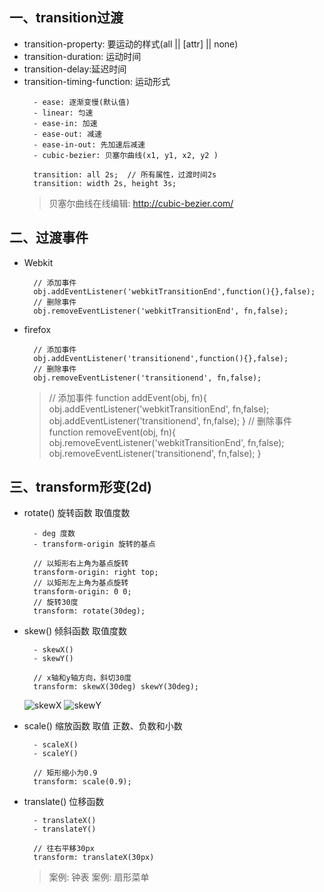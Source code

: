 ## 一、transition过渡
- transition-property: 要运动的样式(all || [attr] || none)
- transition-duration: 运动时间
- transition-delay:延迟时间
- transition-timing-function: 运动形式 
	```
	  - ease: 逐渐变慢(默认值)
	  - linear: 匀速
	  - ease-in: 加速
	  - ease-out: 减速
	  - ease-in-out: 先加速后减速
	  - cubic-bezier: 贝塞尔曲线(x1, y1, x2, y2 )

	  transition: all 2s;  // 所有属性，过渡时间2s
	  transition: width 2s, height 3s;
	```
	> 贝塞尔曲线在线编辑: http://cubic-bezier.com/

## 二、过渡事件
-  Webkit
	```
	  // 添加事件
	  obj.addEventListener('webkitTransitionEnd',function(){},false);
	  // 删除事件
	  obj.removeEventListener('webkitTransitionEnd', fn,false);
	```

- firefox
	```
	  // 添加事件
	  obj.addEventListener('transitionend',function(){},false);
	  // 删除事件
	  obj.removeEventListener('transitionend', fn,false);
	```
	> 
	> // 添加事件
	> function addEvent(obj, fn){
	>  obj.addEventListener('webkitTransitionEnd', fn,false);
	>  obj.addEventListener('transitionend', fn,false);
	> }	
	> // 删除事件
	> function removeEvent(obj, fn){
	>  obj.removeEventListener('webkitTransitionEnd', fn,false);
	>  obj.removeEventListener('transitionend', fn,false);
	> }

## 三、transform形变(2d)
- rotate() 旋转函数 取值度数
	```
	  - deg 度数
	  - transform-origin 旋转的基点

	  // 以矩形右上角为基点旋转
	  transform-origin: right top;
	  // 以矩形左上角为基点旋转
	  transform-origin: 0 0;
	  // 旋转30度
	  transform: rotate(30deg);
	```

- skew() 倾斜函数 取值度数 
	```
	  - skewX()
	  - skewY()
	  
	  // x轴和y轴方向，斜切30度
	  transform: skewX(30deg) skewY(30deg);
	```
	![skewX](http://upload-images.jianshu.io/upload_images/1801379-c7ea30969246f707.png?imageMogr2/auto-orient/strip%7CimageView2/2/w/1240)
	![skewY](http://upload-images.jianshu.io/upload_images/1801379-6ff57497f557c2bb.png?imageMogr2/auto-orient/strip%7CimageView2/2/w/1240)

- scale() 缩放函数 取值 正数、负数和小数
	```
	  - scaleX()
	  - scaleY()

	  // 矩形缩小为0.9
	  transform: scale(0.9);
	```

- translate() 位移函数
	```
	  - translateX()
	  - translateY()

	  // 往右平移30px
	  transform: translateX(30px)
	```
	> 案例: 钟表
	> 案例: 扇形菜单